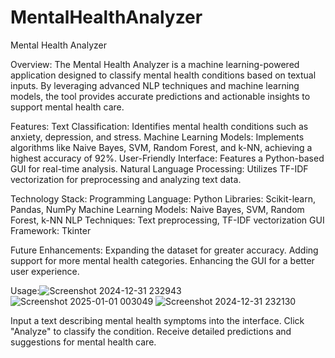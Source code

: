 # MentalHealthAnalyzer
Mental Health Analyzer


Overview:
The Mental Health Analyzer is a machine learning-powered application designed to classify mental health conditions based on textual inputs. By leveraging advanced NLP techniques and machine learning models, the tool provides accurate predictions and actionable insights to support mental health care.

Features:
Text Classification: Identifies mental health conditions such as anxiety, depression, and stress.
Machine Learning Models: Implements algorithms like Naive Bayes, SVM, Random Forest, and k-NN, achieving a highest accuracy of 92%.
User-Friendly Interface: Features a Python-based GUI for real-time analysis.
Natural Language Processing: Utilizes TF-IDF vectorization for preprocessing and analyzing text data.


Technology Stack:
Programming Language: Python
Libraries: Scikit-learn, Pandas, NumPy
Machine Learning Models: Naive Bayes, SVM, Random Forest, k-NN
NLP Techniques: Text preprocessing, TF-IDF vectorization
GUI Framework: Tkinter


Future Enhancements:
Expanding the dataset for greater accuracy.
Adding support for more mental health categories.
Enhancing the GUI for a better user experience.


Usage:![Screenshot 2024-12-31 232943](https://github.com/user-attachments/assets/3f8487d4-fcf1-4bc0-9a69-2fab28e1faed)
![Screenshot 2025-01-01 003049](https://github.com/user-attachments/assets/1c33f019-febc-4c28-9f19-a00afe036e8e)
![Screenshot 2024-12-31 232130](https://github.com/user-attachments/assets/2d9bed4b-31d0-4814-9fc5-b94b9612effe)

Input a text describing mental health symptoms into the interface.
Click "Analyze" to classify the condition.
Receive detailed predictions and suggestions for mental health care.
